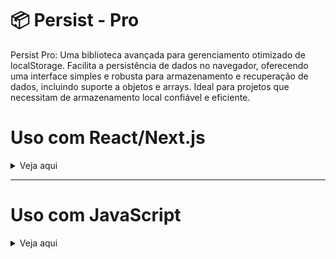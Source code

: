 # 📦 Persist - Pro 

Persist Pro: Uma biblioteca avançada para gerenciamento otimizado de localStorage. Facilita a persistência de dados no navegador, oferecendo uma interface simples e robusta para armazenamento e recuperação de dados, incluindo suporte a objetos e arrays. Ideal para projetos que necessitam de armazenamento local confiável e eficiente.

# Uso com React/Next.js
<details>
<summary>Veja aqui</summary>

---
## 📦 Instalação

- **Usando npm:**

```bash
npm install persist-pro
```

- **Usando yarn:**

```bash
yarn add persist-pro
```
--- 

Para utilizar o `useLocalStorage` no seu projeto, comece importando o hook e, em seguida, desestruture as propriedades retornadas para gerenciar facilmente os dados no `localStorage`.

```typescript
import { useLocalStorage } from 'persist-pro';
```

O hook `useLocalStorage` retorna um array com três elementos, que você pode desestruturar da seguinte forma:

```typescript
const [value, setValue, removeValue] = useLocalStorage('key', 'initialValue');
```

### Props `useLocalStorage`:
<details>
<summary>Veja aqui</summary>


| Elemento    | Tipo       | Descrição                                                                                                                                                             |
| ----------- | ---------- | --------------------------------------------------------------------------------------------------------------------------------------------------------------------- |
| value       | `any`      | Valor armazenado no localStorage.                                                                                                                                     |
| setValue    | `function` | Uma função para atualizar o valor armazenado no localStorage. Ao chamar setValor(novoValor), o valor no localStorage é atualizado, assim como o estado no componente. |
| removeValue | `function` | Uma função para remover a chave especificada do localStorage. Ao chamar removeValor(), a chave especificada e seu valor associado são removidos do localStorage.      |

</details>


### Exemplo de Uso:
> No exemplo a seguir, o hook é usado para gerenciar um nome de usuário:
```typescript
function MyComponent() {
  // Initializing the hook with the key 'user' and the initial value 'Visitor'
  const [userName, setUserName, removeUserName] = useLocalStorage('user', 'Visitor');

  // Example of how to update the value
  const changeName = () => {
    setUserName('Alice');
  };

  // Example of how to remove the key from localStorage
  const clearName = () => {
    removeUserName();
  };

  return (
    <div>
      <p>User Name: {userName}</p>
      <button onClick={changeName}>Change Name to Alice</button>
      <button onClick={clearName}>Clear User Name</button>
    </div>
  );
}
```
Neste exemplo, MyComponent utiliza o hook useLocalStorage para gerenciar o nome do usuário armazenado no localStorage. As funções changeName e clearName são usadas para atualizar e remover o nome do usuário, respectivamente.

</details>

--- 

# Uso com JavaScript

<details>
<summary>Veja aqui</summary>

### Incluindo o script no seu projeto
```html
<script src="./dist/index.ts"></script>
```

### Métodos
| Método | Descrição |
| ------ | --------- |
| `setLocalStorage` | Uma função para atualizar o valor armazenado no localStorage. Ao chamar `setLocalStorage`('key', newValue), o valor no localStorage é atualizado. Retorna um objeto de erro em caso de falha. |
| `getLocalStorage` | Uma função para recuperar o valor armazenado no localStorage. Ao chamar `getLocalStorage`('key'), o valor associado à 'key' no localStorage é retornado. Retorna um objeto de erro em caso de falha. |
| `removeLocalStorage` | Uma função para remover a chave especificada do localStorage. Ao chamar `removeLocalStorage`('key'), a chave especificada e seu valor associado são removidos do localStorage. Retorna um objeto de erro em caso de falha. |
| `clearLocalStorage` | Limpa o localStorage. Retorna um objeto de erro em caso de falha. |

### Exemplo de Uso:
Após incluir o script, as funções estarão disponíveis para uso. Abaixo estão exemplos de como usar cada função:

`setLocalStorage(key, value)`:
- Define um valor no localStorage
```javascript
// Define um valor no localStorage
PersistPro.setLocalStorage('myKey', 'myValue');
PersistPro.setLocalStorage('outherKey', { obj: 'value' });
```

`getLocalStorage(key)`:
- Recupera um valor do localStorage
```javascript
// Recupera um valor do localStorage
let myKey = PersistPro.getLocalStorage('myKey');
let outherKey = PersistPro.getLocalStorage('outherKey');
console.log(myKey, outherKey); // myValue, { obj: 'value' }
```

`removeLocalStorage(key)`:
- Remove um valor do localStorage
```javascript
// Remove um valor do localStorage
PersistPro.removeLocalStorage('minhaChave');
```

`clearLocalStorage()`:
- Limpa o localStorage
```javascript
// Limpa o localStorage
PersistPro.clearLocalStorage();
```

#### Tratamento de Erros
Cada método retorna um objeto de erro em caso de falha, o qual contém dois campos: `error`, um booleano que indica a presença de um erro, e `message`, que fornece uma descrição do erro. Exemplo de objeto de erro:
```javascript
{
  error: true,
  message: "Error setting localStorage item: [Detalhes do Erro]"
}
```

</details>


<!-- ---
### Como contribuir
Para contribuir com o projeto, leia o arquivo [CONTRIBUTING.md](/CONTRIBUTING.md) -->

<!-- ---
### Mais infos 
- [Rtk Translate](https://github.com/vitor-nogueira-dev/rtk-translate) - repositório no GitHub.

---
### Dúvidas, sugestões e melhorias 
Se você tiver dúvidas, quiser relatar um bug ou solicitar novos recursos, por favor, abra uma [issue](https://github.com/vitor-nogueira-dev/rtk-translate/issues) no nosso repositório, ou conecte-se comigo no Linkedin - [Vitor Nogueira](https://www.linkedin.com/in/vitor-nogueira-dev/)

---
### Referências
- [React Flag Kit](https://www.npmjs.com/package/react-flag-kit)
- [Rtk Translate](https://www.npmjs.com/package/rtk-translate)

---
### Licença
Rtk Translate is [MIT licensed](./LICENSE). -->
